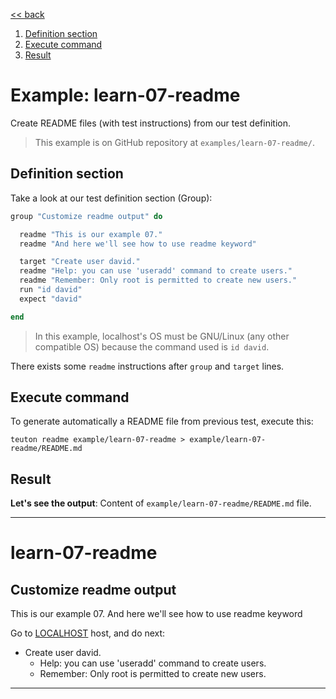 [<< back](README.md)

1. [Definition section](#definition-section)
2. [Execute command](#execute-command)
3. [Result](#result)

# Example: learn-07-readme

Create README files (with test instructions) from our test definition.

> This example is on GitHub repository at `examples/learn-07-readme/`.

## Definition section

Take a look at our test definition section (Group):
```ruby
group "Customize readme output" do

  readme "This is our example 07."
  readme "And here we'll see how to use readme keyword"

  target "Create user david."
  readme "Help: you can use 'useradd' command to create users."
  readme "Remember: Only root is permitted to create new users."
  run "id david"
  expect "david"

end
```

> In this example, localhost's OS must be GNU/Linux (any other compatible OS) because the command used is `id david`.

There exists some `readme` instructions after `group` and `target` lines.

## Execute command

To generate automatically a README file from previous test, execute this:

```
teuton readme example/learn-07-readme > example/learn-07-readme/README.md
```

## Result

**Let's see the output**: Content of `example/learn-07-readme/README.md` file.

---
# learn-07-readme

## Customize readme output

This is our example 07.
And here we'll see how to use readme keyword

Go to [LOCALHOST](#required-hosts) host, and do next:
* Create user david.
    * Help: you can use 'useradd' command to create users.
    * Remember: Only root is permitted to create new users.
---
